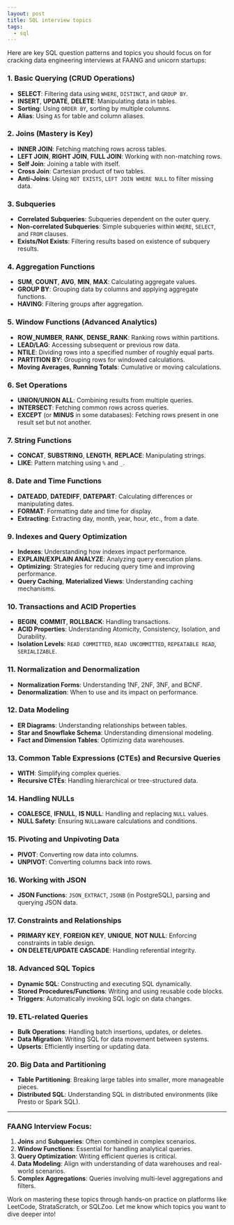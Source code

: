 ```yaml
---
layout: post
title: SQL interview topics
tags:
  - sql
---
```

Here are key SQL question patterns and topics you should focus on for cracking data engineering interviews at FAANG and unicorn startups:

### 1. **Basic Querying (CRUD Operations)**

- **SELECT**: Filtering data using `WHERE`, `DISTINCT`, and `GROUP BY`.
- **INSERT**, **UPDATE**, **DELETE**: Manipulating data in tables.
- **Sorting**: Using `ORDER BY`, sorting by multiple columns.
- **Alias**: Using `AS` for table and column aliases.

### 2. **Joins (Mastery is Key)**

- **INNER JOIN**: Fetching matching rows across tables.
- **LEFT JOIN**, **RIGHT JOIN**, **FULL JOIN**: Working with non-matching rows.
- **Self Join**: Joining a table with itself.
- **Cross Join**: Cartesian product of two tables.
- **Anti-Joins**: Using `NOT EXISTS`, `LEFT JOIN WHERE NULL` to filter missing data.

### 3. **Subqueries**

- **Correlated Subqueries**: Subqueries dependent on the outer query.
- **Non-correlated Subqueries**: Simple subqueries within `WHERE`, `SELECT`, and `FROM` clauses.
- **Exists/Not Exists**: Filtering results based on existence of subquery results.

### 4. **Aggregation Functions**

- **SUM**, **COUNT**, **AVG**, **MIN**, **MAX**: Calculating aggregate values.
- **GROUP BY**: Grouping data by columns and applying aggregate functions.
- **HAVING**: Filtering groups after aggregation.

### 5. **Window Functions (Advanced Analytics)**

- **ROW_NUMBER**, **RANK**, **DENSE_RANK**: Ranking rows within partitions.
- **LEAD/LAG**: Accessing subsequent or previous row data.
- **NTILE**: Dividing rows into a specified number of roughly equal parts.
- **PARTITION BY**: Grouping rows for windowed calculations.
- **Moving Averages**, **Running Totals**: Cumulative or moving calculations.

### 6. **Set Operations**

- **UNION/UNION ALL**: Combining results from multiple queries.
- **INTERSECT**: Fetching common rows across queries.
- **EXCEPT** (or **MINUS** in some databases): Fetching rows present in one result set but not another.

### 7. **String Functions**

- **CONCAT**, **SUBSTRING**, **LENGTH**, **REPLACE**: Manipulating strings.
- **LIKE**: Pattern matching using `%` and `_`.

### 8. **Date and Time Functions**

- **DATEADD**, **DATEDIFF**, **DATEPART**: Calculating differences or manipulating dates.
- **FORMAT**: Formatting date and time for display.
- **Extracting**: Extracting day, month, year, hour, etc., from a date.

### 9. **Indexes and Query Optimization**

- **Indexes**: Understanding how indexes impact performance.
- **EXPLAIN/EXPLAIN ANALYZE**: Analyzing query execution plans.
- **Optimizing**: Strategies for reducing query time and improving performance.
- **Query Caching**, **Materialized Views**: Understanding caching mechanisms.

### 10. **Transactions and ACID Properties**

- **BEGIN**, **COMMIT**, **ROLLBACK**: Handling transactions.
- **ACID Properties**: Understanding Atomicity, Consistency, Isolation, and Durability.
- **Isolation Levels**: `READ COMMITTED`, `READ UNCOMMITTED`, `REPEATABLE READ`, `SERIALIZABLE`.

### 11. **Normalization and Denormalization**

- **Normalization Forms**: Understanding 1NF, 2NF, 3NF, and BCNF.
- **Denormalization**: When to use and its impact on performance.

### 12. **Data Modeling**

- **ER Diagrams**: Understanding relationships between tables.
- **Star and Snowflake Schema**: Understanding dimensional modeling.
- **Fact and Dimension Tables**: Optimizing data warehouses.

### 13. **Common Table Expressions (CTEs) and Recursive Queries**

- **WITH**: Simplifying complex queries.
- **Recursive CTEs**: Handling hierarchical or tree-structured data.

### 14. **Handling NULLs**

- **COALESCE**, **IFNULL**, **IS NULL**: Handling and replacing `NULL` values.
- **NULL Safety**: Ensuring `NULL`aware calculations and conditions.

### 15. **Pivoting and Unpivoting Data**

- **PIVOT**: Converting row data into columns.
- **UNPIVOT**: Converting columns back into rows.

### 16. **Working with JSON**

- **JSON Functions**: `JSON_EXTRACT`, `JSONB` (in PostgreSQL), parsing and querying JSON data.

### 17. **Constraints and Relationships**

- **PRIMARY KEY**, **FOREIGN KEY**, **UNIQUE**, **NOT NULL**: Enforcing constraints in table design.
- **ON DELETE/UPDATE CASCADE**: Handling referential integrity.

### 18. **Advanced SQL Topics**

- **Dynamic SQL**: Constructing and executing SQL dynamically.
- **Stored Procedures/Functions**: Writing and using reusable code blocks.
- **Triggers**: Automatically invoking SQL logic on data changes.

### 19. **ETL-related Queries**

- **Bulk Operations**: Handling batch insertions, updates, or deletes.
- **Data Migration**: Writing SQL for data movement between systems.
- **Upserts**: Efficiently inserting or updating data.

### 20. **Big Data and Partitioning**

- **Table Partitioning**: Breaking large tables into smaller, more manageable pieces.
- **Distributed SQL**: Understanding SQL in distributed environments (like Presto or Spark SQL).

---

### FAANG Interview Focus:

1. **Joins** and **Subqueries**: Often combined in complex scenarios.
2. **Window Functions**: Essential for handling analytical queries.
3. **Query Optimization**: Writing efficient queries is critical.
4. **Data Modeling**: Align with understanding of data warehouses and real-world scenarios.
5. **Complex Aggregations**: Queries involving multi-level aggregations and filters.

Work on mastering these topics through hands-on practice on platforms like LeetCode, StrataScratch, or SQLZoo. Let me know which topics you want to dive deeper into!